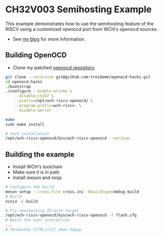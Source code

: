 # CH32V003 Semihosting Example

This example demonstrates how to use the semihosting feature of the RISCV using
a customized openocd port from WCH's openocd sources.

 * See [my blog](FIXME) for more information.

## Building OpenOCD
 * Clone my patched [openocd repository](https://github.com/treideme/openocd-hacks)
```bash
git clone --recursive git@github.com:treideme/openocd-hacks.git
cd openocd-hacks
./bootstrap
./configure --enable-wlinke \
	--disable-ch347 \
	--prefix=/opt/wch-riscv-openocd/ \
	--program-prefix=wch-riscv- \
	--disable-werror

make
sudo make install

# test installation
/opt/wch-riscv-openocd/bin/wch-riscv-openocd --version
```

## Building the example
 * Install WCH's toolchain
 * Make sure it is in path
 * Install meson and ninja

```bash
# Configure the build
meson setup --cross-file cross.ini -Dbuildtype=debug build
# Build
ninja -C build

# Try semihosting IO with target
/opt/wch-riscv-openocd/bin/wch-riscv-openocd -f flash.cfg
# Watch the user interaction
...
# Terminate [CTRL]+[C] when happy
```